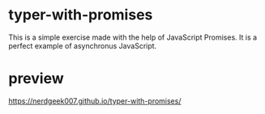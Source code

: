 # typer-with-promises
This is a simple exercise made with the help of JavaScript Promises. It is a perfect example of asynchronus JavaScript.
# preview
https://nerdgeek007.github.io/typer-with-promises/
